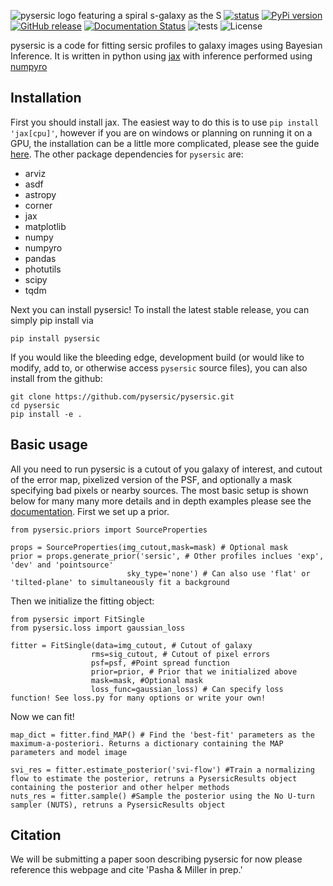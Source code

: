 ![pysersic logo featuring a spiral s-galaxy as the S](misc/pysersic.png)
[![status](https://joss.theoj.org/papers/4214c6e588774490458e34630e8052c1/status.svg)](https://joss.theoj.org/papers/4214c6e588774490458e34630e8052c1)
[![PyPi version](https://img.shields.io/pypi/v/pysersic?color=blue)](https://pypi.org/project/pysersic)
[![GitHub release](https://img.shields.io/github/v/release/pysersic/pysersic)](https://github.com/pysersic/pysersic/releases/)
[![Documentation Status](https://readthedocs.org/projects/pysersic/badge/?version=latest)](https://pysersic.readthedocs.io/en/latest/?badge=latest)
![tests](https://github.com/pysersic/pysersic/actions/workflows/pytest.yml/badge.svg)
![License](https://img.shields.io/badge/license-MIT-blue)

pysersic is a code for fitting sersic profiles to galaxy images using Bayesian Inference. It is written in python using [jax](https://github.com/google/jax) with inference performed using [numpyro](https://github.com/pyro-ppl/numpyro)

## Installation

First you should install jax. The easiest way to do this is to use ``` pip install 'jax[cpu]' ```, however if you are on windows or planning on running it on a GPU, the installation can be a little more complicated, please see the guide [here](https://github.com/google/jax#installation). The other package dependencies for ```pysersic``` are:
- arviz
- asdf
- astropy
- corner
- jax
- matplotlib
- numpy
- numpyro
- pandas
- photutils
- scipy
- tqdm

Next you can install pysersic! To install the latest stable release, you can simply pip install via 

```
pip install pysersic
```
If you would like the bleeding edge, development build (or would like to modify, add to, or otherwise access ```pysersic``` source files), you can also install from the github:

```
git clone https://github.com/pysersic/pysersic.git
cd pysersic
pip install -e .
```

## Basic usage

All you need to run pysersic is a cutout of you galaxy of interest, and cutout of the error map, pixelized version of the PSF, and optionally a mask specifying bad pixels or nearby sources. The most basic setup is shown below for many many more details and in depth examples please see the [documentation](https://pysersic.readthedocs.io/en/latest/). First we set up a prior.

```
from pysersic.priors import SourceProperties

props = SourceProperties(img_cutout,mask=mask) # Optional mask
prior = props.generate_prior('sersic', # Other profiles inclues 'exp', 'dev' and 'pointsource'
                          sky_type='none') # Can also use 'flat' or 'tilted-plane' to simultaneously fit a background
```
Then we initialize the fitting object:

```
from pysersic import FitSingle
from pysersic.loss import gaussian_loss

fitter = FitSingle(data=img_cutout, # Cutout of galaxy 
                  rms=sig_cutout, # Cutout of pixel errors
                  psf=psf, #Point spread function
                  prior=prior, # Prior that we initialized above
                  mask=mask, #Optional mask
                  loss_func=gaussian_loss) # Can specify loss function! See loss.py for many options or write your own!
```

Now we can fit!

```
map_dict = fitter.find_MAP() # Find the 'best-fit' parameters as the maximum-a-posteriori. Returns a dictionary containing the MAP parameters and model image

svi_res = fitter.estimate_posterior('svi-flow') #Train a normalizing flow to estimate the posterior, retruns a PysersicResults object containing the posterior and other helper methods
nuts_res = fitter.sample() #Sample the posterior using the No U-turn sampler (NUTS), retruns a PysersicResults object
```

## Citation
We will be submitting a paper soon describing pysersic for now please reference this webpage and cite 'Pasha & Miller in prep.' 
